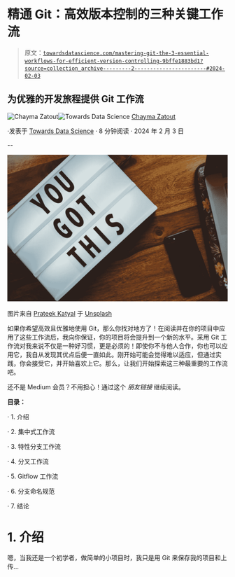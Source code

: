 # 精通 Git：高效版本控制的三种关键工作流

> 原文：[`towardsdatascience.com/mastering-git-the-3-essential-workflows-for-efficient-version-controlling-9bffe1883bd1?source=collection_archive---------2-----------------------#2024-02-03`](https://towardsdatascience.com/mastering-git-the-3-essential-workflows-for-efficient-version-controlling-9bffe1883bd1?source=collection_archive---------2-----------------------#2024-02-03)

## 为优雅的开发旅程提供 Git 工作流

[](https://medium.com/@Chim-SO?source=post_page---byline--9bffe1883bd1--------------------------------)![Chayma Zatout](https://medium.com/@Chim-SO?source=post_page---byline--9bffe1883bd1--------------------------------)[](https://towardsdatascience.com/?source=post_page---byline--9bffe1883bd1--------------------------------)![Towards Data Science](https://towardsdatascience.com/?source=post_page---byline--9bffe1883bd1--------------------------------) [Chayma Zatout](https://medium.com/@Chim-SO?source=post_page---byline--9bffe1883bd1--------------------------------)

·发表于 [Towards Data Science](https://towardsdatascience.com/?source=post_page---byline--9bffe1883bd1--------------------------------) · 8 分钟阅读 · 2024 年 2 月 3 日

--

![](img/5839fdae41dd84f47850125568297018.png)

图片来自 [Prateek Katyal](https://unsplash.com/@prateekkatyal?utm_source=medium&utm_medium=referral) 于 [Unsplash](https://unsplash.com/?utm_source=medium&utm_medium=referral)

如果你希望高效且优雅地使用 Git，那么你找对地方了！在阅读并在你的项目中应用了这些工作流后，我向你保证，你的项目将会提升到一个新的水平。采用 Git 工作流对我来说不仅是一种好习惯，更是必须的！即使你不与他人合作，你也可以应用它，我自从发现其优点后便一直如此。刚开始可能会觉得难以适应，但通过实践，你会接受它，并开始喜欢上它。那么，让我们开始探索这三种最重要的工作流吧。

还不是 Medium 会员？不用担心！通过这个 *朋友链接* 继续阅读。

**目录：**

· 1\. 介绍

· 2\. 集中式工作流

· 3\. 特性分支工作流

· 4\. 分叉工作流

· 5\. Gitflow 工作流

· 6\. 分支命名规范

· 7\. 结论

# 1\. 介绍

嗯，当我还是一个初学者，做简单的小项目时，我只是用 Git 来保存我的项目和上传…
